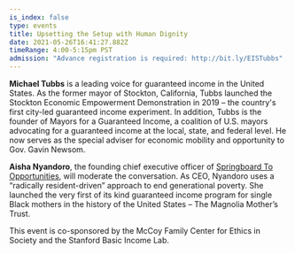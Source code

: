 ```yaml
---
is_index: false
type: events
title: Upsetting the Setup with Human Dignity
date: 2021-05-26T16:41:27.882Z
timeRange: 4:00-5:15pm PST
admission: "Advance registration is required: http://bit.ly/EISTubbs"
---
```

**Michael Tubbs** is a leading voice for guaranteed income in the United States. As the former mayor of Stockton, California, Tubbs launched the Stockton Economic Empowerment Demonstration in 2019 – the country's first city-led guaranteed income experiment. In addition, Tubbs is the founder of Mayors for a Guaranteed Income, a coalition of U.S. mayors advocating for a guaranteed income at the local, state, and federal level. He now serves as the special adviser for economic mobility and opportunity to Gov. Gavin Newsom. 

**Aisha Nyandoro**, the founding chief executive officer of [Springboard To Opportunities](https://springboardto.org/about/leadership/), will moderate the conversation. As CEO, Nyandoro uses a “radically resident-driven” approach to end generational poverty. She launched the very first of its kind guaranteed income program for single Black mothers in the history of the United States – The Magnolia Mother’s Trust.  

This event is co-sponsored by the McCoy Family Center for Ethics in Society and the Stanford Basic Income Lab.
